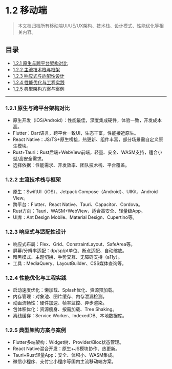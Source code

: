 # 1.2 移动端

> 本文档归档所有移动端UI/UE/UX架构、技术栈、设计模式、性能优化等相关内容。

## 目录

- [1.2.1 原生与跨平台架构对比](#121-原生与跨平台架构对比)
- [1.2.2 主流技术栈与框架](#122-主流技术栈与框架)
- [1.2.3 响应式与适配性设计](#123-响应式与适配性设计)
- [1.2.4 性能优化与工程实践](#124-性能优化与工程实践)
- [1.2.5 典型架构方案与案例](#125-典型架构方案与案例)

---

### 1.2.1 原生与跨平台架构对比

- 原生开发（iOS/Android）：性能最佳，深度集成硬件，体验一致，开发成本高。
- Flutter：Dart语言，跨平台一致UI，生态丰富，性能接近原生。
- React Native：JS/TS+原生桥接，热更新、组件丰富，部分场景需自定义原生模块。
- Rust+Tauri：Rust后端+WebView前端，轻量、安全、WASM支持，适合小型/高安全需求。
- 选择依据：性能需求、开发效率、团队技术栈、平台覆盖。

### 1.2.2 主流技术栈与框架

- 原生：SwiftUI（iOS）、Jetpack Compose（Android）、UIKit、Android View。
- 跨平台：Flutter、React Native、Tauri、Capacitor、Cordova。
- Rust方向：Tauri、WASM+WebView，适合高安全、轻量级App。
- UI库：Ant Design Mobile、Material Design、Cupertino等。

### 1.2.3 响应式与适配性设计

- 响应式布局：Flex、Grid、ConstraintLayout、SafeArea等。
- 屏幕/分辨率适配：dp/sp/pt单位、断点适配、自动缩放。
- 暗黑模式、主题切换、手势交互、无障碍支持（a11y）。
- 工具：MediaQuery、LayoutBuilder、CSS媒体查询等。

### 1.2.4 性能优化与工程实践

- 启动速度优化：懒加载、Splash优化、资源预加载。
- 内存管理：对象池、图片缓存、内存泄漏检测。
- 动画流畅性：硬件加速、帧率监控、异步渲染。
- 包体积优化：资源瘦身、按需加载、Tree Shaking。
- 离线缓存：Service Worker、IndexedDB、本地数据库。

### 1.2.5 典型架构方案与案例

- Flutter多端架构：Widget树、Provider/Bloc状态管理。
- React Native混合开发：原生+JS模块协作、热更新。
- Tauri+Rust轻量App：安全、体积小、WASM集成。
- 微信小程序、支付宝小程序等国内主流移动端方案。

